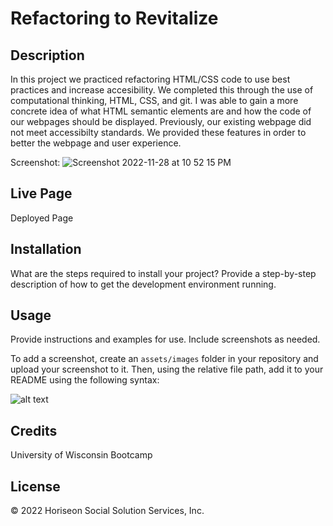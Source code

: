 # **Refactoring to Revitalize**

## Description

In this project we practiced refactoring HTML/CSS code to use best practices and increase accesibility. We completed this through the use of computational thinking, HTML, CSS, and git. I was able to gain a more concrete idea of what HTML semantic elements are and how the code of our webpages should be displayed. Previously, our existing webpage did not meet accessibilty standards. We provided these features in order to better the webpage and user experience. 
  
Screenshot: 
![Screenshot 2022-11-28 at 10 52 15 PM](https://user-images.githubusercontent.com/117046452/204441909-88584481-7dc0-4e4d-8468-3cf1621914e1.png) 

## Live Page

Deployed Page

## Installation

What are the steps required to install your project? Provide a step-by-step description of how to get the development environment running.

## Usage

Provide instructions and examples for use. Include screenshots as needed.

To add a screenshot, create an `assets/images` folder in your repository and upload your screenshot to it. Then, using the relative file path, add it to your README using the following syntax:

![alt text](assets/images/screenshot.png)

## Credits

University of Wisconsin Bootcamp

## License

© 2022 Horiseon Social Solution Services, Inc.


